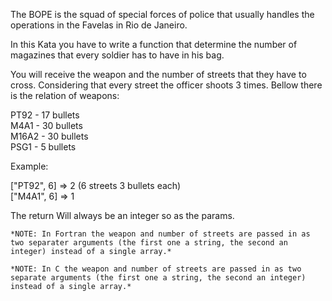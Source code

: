 The BOPE is the squad of special forces of police that usually handles the operations in the Favelas in Rio de Janeiro.

In this Kata you have to write a function that determine the number of magazines that every soldier has to have in his bag.
 
You will receive the weapon and the number of streets that they have to cross.
Considering that every street the officer shoots 3 times. Bellow there is the relation of weapons:


PT92 - 17 bullets </br>
M4A1 - 30 bullets </br>
M16A2 - 30 bullets </br>
PSG1 - 5 bullets </br>

Example:

["PT92", 6] => 2 (6 streets 3 bullets each) </br>
["M4A1", 6] => 1

The return Will always be an integer so as the params.

~~~if:fortran
*NOTE: In Fortran the weapon and number of streets are passed in as two separater arguments (the first one a string, the second an integer) instead of a single array.*
~~~

~~~if:c
*NOTE: In C the weapon and number of streets are passed in as two separate arguments (the first one a string, the second an integer) instead of a single array.*
~~~